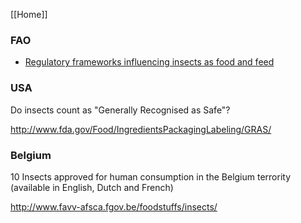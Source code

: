 [[Home]]

### FAO
* [Regulatory frameworks influencing insects as food and feed](http://www.fao.org/forestry/edibleinsects/84745/en/)

### USA

Do insects count as "Generally Recognised as Safe"? 

http://www.fda.gov/Food/IngredientsPackagingLabeling/GRAS/

### Belgium 
10 Insects approved for human consumption in the Belgium terrority (available in English, Dutch and French) 

http://www.favv-afsca.fgov.be/foodstuffs/insects/ 